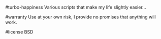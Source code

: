 #turbo-happiness
Various scripts that make my life slightly easier...

#warranty
Use at your own risk, I provide no promises that anything will work.

#license
BSD
